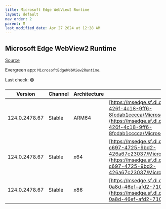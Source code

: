 ```yaml
---
title: Microsoft Edge WebView2 Runtime
layout: default
nav_order: 2
parent: M
last_modified_date: Apr 27 2024 at 12:28 AM
---
```


## Microsoft Edge WebView2 Runtime

[Source](https://developer.microsoft.com/en-us/microsoft-edge/webview2/)

Evergreen app: `MicrosoftEdgeWebView2Runtime`. 

Last check: 🟢

| Version       | Channel | Architecture | URI                                                                                                                                                                                                                                                                                                                            |
| ------------- | ------- | ------------ | ------------------------------------------------------------------------------------------------------------------------------------------------------------------------------------------------------------------------------------------------------------------------------------------------------------------------------ |
| 124.0.2478.67 | Stable  | ARM64        | [https://msedge.sf.dl.delivery.mp.microsoft.com/filestreamingservice/files/de57b528-426f-4c18-9ff6-8fcdab1cccca/MicrosoftEdgeWebView2RuntimeInstallerARM64.exe](https://msedge.sf.dl.delivery.mp.microsoft.com/filestreamingservice/files/de57b528-426f-4c18-9ff6-8fcdab1cccca/MicrosoftEdgeWebView2RuntimeInstallerARM64.exe) |
| 124.0.2478.67 | Stable  | x64          | [https://msedge.sf.dl.delivery.mp.microsoft.com/filestreamingservice/files/85aeced3-c697-4725-9bd2-426a67c23037/MicrosoftEdgeWebView2RuntimeInstallerX64.exe](https://msedge.sf.dl.delivery.mp.microsoft.com/filestreamingservice/files/85aeced3-c697-4725-9bd2-426a67c23037/MicrosoftEdgeWebView2RuntimeInstallerX64.exe)     |
| 124.0.2478.67 | Stable  | x86          | [https://msedge.sf.dl.delivery.mp.microsoft.com/filestreamingservice/files/aff8b047-0a8d-46ef-afd2-7109baa667ef/MicrosoftEdgeWebView2RuntimeInstallerX86.exe](https://msedge.sf.dl.delivery.mp.microsoft.com/filestreamingservice/files/aff8b047-0a8d-46ef-afd2-7109baa667ef/MicrosoftEdgeWebView2RuntimeInstallerX86.exe)     |
